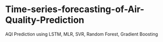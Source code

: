 # Time-series-forecasting-of-Air-Quality-Prediction
AQI Prediction using LSTM, MLR, SVR, Random Forest, Gradient Boosting
